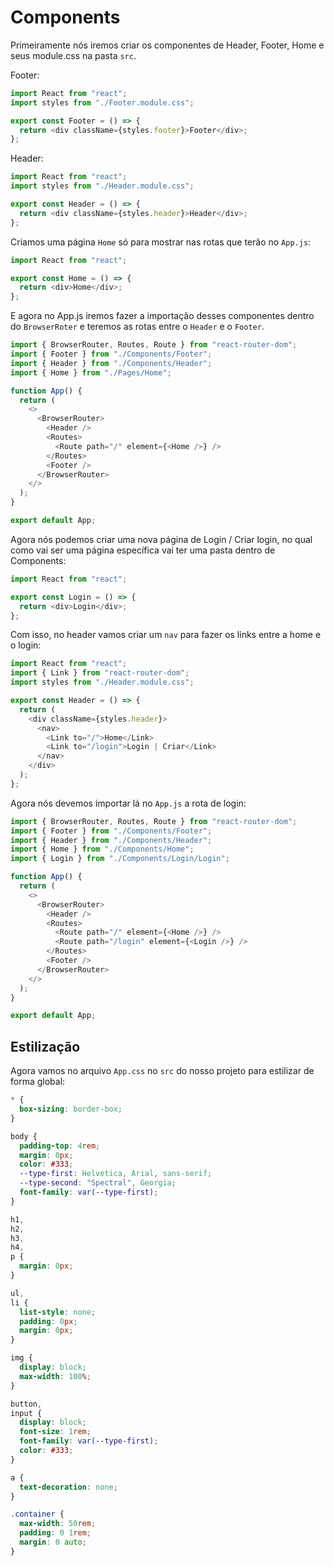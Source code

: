 # Components

Primeiramente nós iremos criar os componentes de Header, Footer, Home e seus module.css na pasta `src`.

Footer:

```javascript
import React from "react";
import styles from "./Footer.module.css";

export const Footer = () => {
  return <div className={styles.footer}>Footer</div>;
};
```

Header:

```javascript
import React from "react";
import styles from "./Header.module.css";

export const Header = () => {
  return <div className={styles.header}>Header</div>;
};
```

Criamos uma página `Home` só para mostrar nas rotas que terão no `App.js`:

```javascript
import React from "react";

export const Home = () => {
  return <div>Home</div>;
};
```

E agora no App.js iremos fazer a importação desses componentes dentro do `BrowserRoter` e teremos as rotas entre o `Header` e o `Footer`.

```javascript
import { BrowserRouter, Routes, Route } from "react-router-dom";
import { Footer } from "./Components/Footer";
import { Header } from "./Components/Header";
import { Home } from "./Pages/Home";

function App() {
  return (
    <>
      <BrowserRouter>
        <Header />
        <Routes>
          <Route path="/" element={<Home />} />
        </Routes>
        <Footer />
      </BrowserRouter>
    </>
  );
}

export default App;
```

Agora nós podemos criar uma nova página de Login / Criar login, no qual como vai ser uma página específica vai ter uma pasta dentro de Components:

```javascript
import React from "react";

export const Login = () => {
  return <div>Login</div>;
};
```

Com isso, no header vamos criar um `nav` para fazer os links entre a home e o login:

```javascript
import React from "react";
import { Link } from "react-router-dom";
import styles from "./Header.module.css";

export const Header = () => {
  return (
    <div className={styles.header}>
      <nav>
        <Link to="/">Home</Link>
        <Link to="/login">Login | Criar</Link>
      </nav>
    </div>
  );
};
```

Agora nós devemos importar lá no `App.js` a rota de login:

```javascript
import { BrowserRouter, Routes, Route } from "react-router-dom";
import { Footer } from "./Components/Footer";
import { Header } from "./Components/Header";
import { Home } from "./Components/Home";
import { Login } from "./Components/Login/Login";

function App() {
  return (
    <>
      <BrowserRouter>
        <Header />
        <Routes>
          <Route path="/" element={<Home />} />
          <Route path="/login" element={<Login />} />
        </Routes>
        <Footer />
      </BrowserRouter>
    </>
  );
}

export default App;
```

## Estilização

Agora vamos no arquivo `App.css` no `src` do nosso projeto para estilizar de forma global:

```css
* {
  box-sizing: border-box;
}

body {
  padding-top: 4rem;
  margin: 0px;
  color: #333;
  --type-first: Helvetica, Arial, sans-serif;
  --type-second: "Spectral", Georgia;
  font-family: var(--type-first);
}

h1,
h2,
h3,
h4,
p {
  margin: 0px;
}

ul,
li {
  list-style: none;
  padding: 0px;
  margin: 0px;
}

img {
  display: block;
  max-width: 100%;
}

button,
input {
  display: block;
  font-size: 1rem;
  font-family: var(--type-first);
  color: #333;
}

a {
  text-decoration: none;
}

.container {
  max-width: 50rem;
  padding: 0 1rem;
  margin: 0 auto;
}
```
